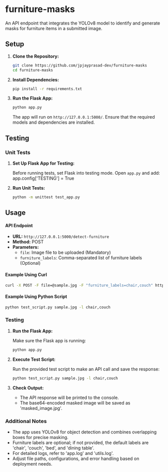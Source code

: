 # furniture-masks
An API endpoint that integrates the YOLOv8 model to identify and generate masks for furniture items in a submitted image.

## Setup

1. **Clone the Repository:**

   ```bash
   git clone https://github.com/jpjayprasad-dev/furniture-masks
   cd furniture-masks
   ```

2. **Install Dependencies:**

   ```bash
   pip install -r requirements.txt
   ```

3. **Run the Flask App:**

   ```bash
   python app.py
   ```

   The app will run on `http://127.0.0.1:5000/`. Ensure that the required models and dependencies are installed.

## Testing

### Unit Tests

1. **Set Up Flask App for Testing:**

   Before running tests, set Flask into testing mode. Open `app.py` and add:
   app.config['TESTING'] = True

2. **Run Unit Tests:**
   
    ```bash
    python -m unittest test_app.py
    ```

## Usage

#### API Endpoint

- **URL:** `http://127.0.0.1:5000/detect-furniture`
- **Method:** POST
- **Parameters:**
  - `file`: Image file to be uploaded (Mandatory)
  - `furniture_labels`: Comma-separated list of furniture labels (Optional)

#### Example Using Curl

```bash
curl -X POST -F file=@sample.jpg -F "furniture_labels=chair,couch" http://127.0.0.1:5000/detect-furniture -o response.json
```

#### Example Using Python Script

```bash
python test_script.py sample.jpg -l chair,couch
```

### Testing

1. **Run the Flask App:**

   Make sure the Flask app is running:

   ```bash
   python app.py
   ```

2. **Execute Test Script:**

   Run the provided test script to make an API call and save the response:

   ```bash
   python test_script.py sample.jpg -l chair,couch
   ```

3. **Check Output:**

   - The API response will be printed to the console.
   - The base64-encoded masked image will be saved as 'masked_image.jpg'.

### Additional Notes

- The app uses YOLOv8 for object detection and combines overlapping boxes for precise masking.
- Furniture labels are optional; if not provided, the default labels are 'chair', 'couch', 'bed', and 'dining table'.
- For detailed logs, refer to 'app.log' and 'utils.log'.
- Adjust file paths, configurations, and error handling based on deployment needs.